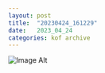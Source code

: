 ```yaml
---
layout:	post
title:	"20230424_161229"
date:	2023_04_24
categories:	kof archive
---
```


![Image Alt](https://k0f.github.io/assets/20230424_161229.jpg)
